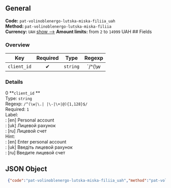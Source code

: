 ## General 
**Code:** `pat-volinoblenergo-lutska-miska-filiia_uah`  
**Method:** `pat-volinoblenergo-lutska-miska-filiia`  
**Currency:** `UAH` [show -->]() 
**Amount limits:** from `2`  to `14999`  UAH ## Fields 
### Overview 
|Key|Required|Type|Regexp| 
|:---:|:---:|:---:|:---:| 
|`client_id` |✔ |`string` |`/^(\w|\.| |\-|\+|@){1,128}$/` | 
 
### Details 
0 **`client_id` **  
Type: `string`  
Regexp: `/^(\w|\.| |\-|\+|@){1,128}$/`  
Required: `1`  
Label:  
: [en] Personal account  
: [uk] Лицевой рахунок  
: [ru] Лицевой счет  
Hint:  
: [en] Enter personal account  
: [uk] Введіть лицевой рахунок  
: [ru] Введите лицевой счет  
## JSON Object 
```json
 {"code":"pat-volinoblenergo-lutska-miska-filiia_uah","method":"pat-volinoblenergo-lutska-miska-filiia","currency":"UAH","fields":[{"key":"client_id","type":"string","label":{"en":"Personal account","uk":"\u041b\u0438\u0446\u0435\u0432\u043e\u0439 \u0440\u0430\u0445\u0443\u043d\u043e\u043a","ru":"\u041b\u0438\u0446\u0435\u0432\u043e\u0439 \u0441\u0447\u0435\u0442"},"regexp":"\/^(\\w|\\.| |\\-|\\+|@){1,128}$\/","required":true,"position":1,"hint":{"en":"Enter personal account","uk":"\u0412\u0432\u0435\u0434\u0456\u0442\u044c \u043b\u0438\u0446\u0435\u0432\u043e\u0439 \u0440\u0430\u0445\u0443\u043d\u043e\u043a","ru":"\u0412\u0432\u0435\u0434\u0438\u0442\u0435 \u043b\u0438\u0446\u0435\u0432\u043e\u0439 \u0441\u0447\u0435\u0442"},"example":"529570283"}],"amount_min":2,"amount_max":14999}```  
